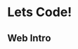 <div class="border">

  <div class="title-slide">
      <h1>Lets Code!</h1>
      <h2>Web Intro</h2>
  </div>
</div>
